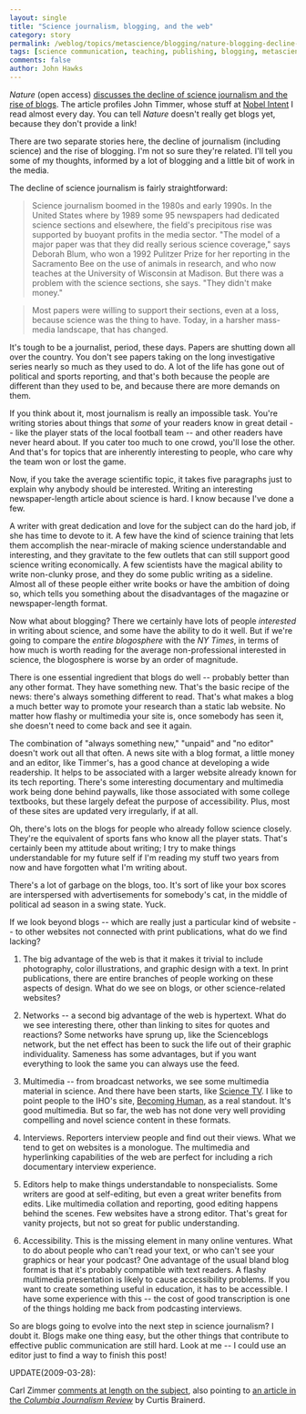 ```yaml
---
layout: single 
title: "Science journalism, blogging, and the web" 
category: story
permalink: /weblog/topics/metascience/blogging/nature-blogging-decline-journalism-2009.html
tags: [science communication, teaching, publishing, blogging, metascience] 
comments: false 
author: John Hawks 
---
```


<i>Nature</i> (open access) <a href="http://www.nature.com/news/2009/090318/full/458274a.html">discusses the decline of science journalism and the rise of blogs</a>. The article profiles John Timmer, whose stuff at <a href="http://arstechnica.com/science/">Nobel Intent</a> I read almost every day. You can tell <i>Nature</i> doesn't really get blogs yet, because they don't provide a link!

There are two separate stories here, the decline of journalism (including science) and the rise of blogging. I'm not so sure they're related. I'll tell you some of my thoughts, informed by a lot of blogging and a little bit of work in the media. 

The decline of science journalism is fairly straightforward:

<blockquote>Science journalism boomed in the 1980s and early 1990s. In the United States  where by 1989 some 95 newspapers had dedicated science sections  and elsewhere, the field's precipitous rise was supported by buoyant profits in the media sector. "The model of a major paper was that they did really serious science coverage," says Deborah Blum, who won a 1992 Pulitzer Prize for her reporting in the Sacramento Bee on the use of animals in research, and who now teaches at the University of Wisconsin at Madison. But there was a problem with the science sections, she says. "They didn't make money."</blockquote>

<blockquote>Most papers were willing to support their sections, even at a loss, because science was the thing to have. Today, in a harsher mass-media landscape, that has changed. </blockquote>

It's tough to be a journalist, period, these days. Papers are shutting down all over the country. You don't see papers taking on the long investigative series nearly so much as they used to do. A lot of the life has gone out of political and sports reporting, and that's both because the people are different than they used to be, and because there are more demands on them. 

If you think about it, most journalism is really an impossible task. You're writing stories about things that <i>some</i> of your readers know in great detail -- like the player stats of the local football team -- and other readers have never heard about. If you cater too much to one crowd, you'll lose the other. And that's for topics that are inherently interesting to people, who care why the team won or lost the game. 

Now, if you take the average scientific topic, it takes five paragraphs just to explain why anybody should be interested. Writing an interesting newspaper-length article about science is hard. I know because I've done a few. 

A writer with great dedication and love for the subject can do the hard job, if she has time to devote to it. A few have the kind of science training that lets them accomplish the near-miracle of making science understandable and interesting, and they gravitate to the few outlets that can still support good science writing economically. A few scientists have the magical ability to write non-clunky prose, and they do some public writing as a sideline. Almost all of these people either write books or have the ambition of doing so, which tells you something about the disadvantages of the magazine or newspaper-length format. 

Now what about blogging? There we certainly have lots of people <i>interested</i> in writing about science, and some have the ability to do it well. But if we're going to compare the <i>entire blogosphere</i> with the <i>NY Times</i>, in terms of how much is worth reading for the average non-professional interested in science, the blogosphere is worse by an order of magnitude. 

There is one essential ingredient that blogs do well -- probably better than any other format. They have something new. That's the basic recipe of the news: there's always something different to read. That's what makes a blog a much better way to promote your research than a static lab website. No matter how flashy or multimedia your site is, once somebody has seen it, she doesn't need to come back and see it again. 

The combination of "always something new," "unpaid" and "no editor" doesn't work out all that often. A news site with a blog format, a little money and an editor, like Timmer's, has a good chance at developing a wide readership. It helps to be associated with a larger website already known for its tech reporting. There's some interesting documentary and multimedia work being done behind paywalls, like those associated with some college textbooks, but these largely defeat the purpose of accessibility. Plus, most of these sites are updated very irregularly, if at all. 

Oh, there's lots on the blogs for people who already follow science closely. They're the equivalent of sports fans who know all the player stats. That's certainly been my attitude about writing; I try to make things understandable for my future self if I'm reading my stuff two years from now and have forgotten what I'm writing about. 

There's a lot of garbage on the blogs, too. It's sort of like your box scores are interspersed with advertisements for somebody's cat, in the middle of political ad season in a swing state. Yuck.

If we look beyond blogs -- which are really just a particular kind of website -- to other websites not connected with print publications, what do we find lacking? 

1. The big advantage of the web is that it makes it trivial to include photography, color illustrations, and graphic design with a text. In print publications, there are entire branches of people working on these aspects of design. What do we see on blogs, or other science-related websites? 

2. Networks -- a second big advantage of the web is hypertext. What do we see interesting there, other than linking to sites for quotes and reactions? Some networks have sprung up, like the Scienceblogs network, but the net effect has been to suck the life out of their graphic individuality. Sameness has some advantages, but if you want everything to look the same you can always use the feed. 

3. Multimedia -- from broadcast networks, we see some multimedia material in science. And there have been starts, like <a href="http://science.tv">Science TV</a>. I like to point people to the IHO's site, <a href="http://becominghuman.org">Becoming Human</a>, as a real standout. It's good multimedia. But so far, the web has not done very well providing compelling and novel science content in these formats. 

4. Interviews. Reporters interview people and find out their views. What we tend to get on websites is a monologue. The multimedia and hyperlinking capabilities of the web are perfect for including a rich documentary interview experience. 

5. Editors help to make things understandable to nonspecialists. Some writers are good at self-editing, but even a great writer benefits from edits. Like multimedia collation and reporting, good editing happens behind the scenes. Few websites have a strong editor. That's great for vanity projects, but not so great for public understanding. 

6. Accessibility. This is the missing element in many online ventures. What to do about people who can't read your text, or who can't see your graphics or hear your podcast? One advantage of the usual bland blog format is that it's probably compatible with text readers. A flashy multimedia presentation is likely to cause accessibility problems. If you want to create something useful in education, it has to be accessible. I have some experience with this -- the cost of good transcription is one of the things holding me back from podcasting interviews. 



So are blogs going to evolve into the next step in science journalism? I doubt it. Blogs make one thing easy, but the other things that contribute to effective public communication are still hard. Look at me -- I could use an editor just to find a way to finish this post!

UPDATE(2009-03-28): 

Carl Zimmer <a href="http://blogs.discovermagazine.com/loom/2009/03/25/visions-of-the-crash/">comments at length on the subject</a>, also pointing to <a href="http://www.cjr.org/the_observatory/natures_artificial_divide.php">an article in the <i>Columbia Journalism Review</i></a> by Curtis Brainerd. 



